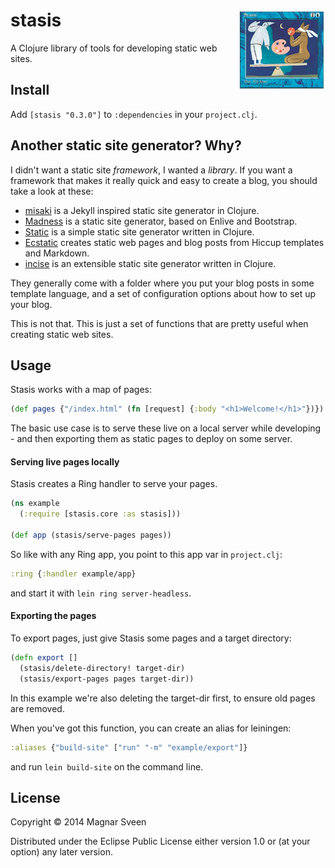 # <img align="right" src="stasis.png"> stasis

A Clojure library of tools for developing static web sites.

## Install

Add `[stasis "0.3.0"]` to `:dependencies` in your `project.clj`.

## Another static site generator? Why?

I didn't want a static site *framework*, I wanted a *library*. If
you want a framework that makes it really quick and easy to create a
blog, you should take a look at these:

- [misaki](https://github.com/liquidz/misaki) is a Jekyll inspired static site generator in Clojure.
- [Madness](http://algernon.github.io/madness/) is a static site generator, based on Enlive and Bootstrap.
- [Static](http://nakkaya.com/static.html) is a simple static site generator written in Clojure.
- [Ecstatic](http://samrat.me/ecstatic/) creates static web pages and blog posts from Hiccup templates and Markdown.
- [incise](https://github.com/RyanMcG/incise) is an extensible static site generator written in Clojure.

They generally come with a folder where you put your blog posts in
some template language, and a set of configuration options about how
to set up your blog.

This is not that. This is just a set of functions that are pretty
useful when creating static web sites.

## Usage

Stasis works with a map of pages:

```clj
(def pages {"/index.html" (fn [request] {:body "<h1>Welcome!</h1>"})})
```

The basic use case is to serve these live on a local server while
developing - and then exporting them as static pages to deploy on some
server.

#### Serving live pages locally

Stasis creates a Ring handler to serve your pages.

```clj
(ns example
  (:require [stasis.core :as stasis]))

(def app (stasis/serve-pages pages))
```

So like with any Ring app, you point to this app var in `project.clj`:

```clj
:ring {:handler example/app}
```

and start it with `lein ring server-headless`.

#### Exporting the pages

To export pages, just give Stasis some pages and a target directory:

```clj
(defn export []
  (stasis/delete-directory! target-dir)
  (stasis/export-pages pages target-dir))
```

In this example we're also deleting the target-dir first, to ensure
old pages are removed.

When you've got this function, you can create an alias for leiningen:

```clj
:aliases {"build-site" ["run" "-m" "example/export"]}
```

and run `lein build-site` on the command line.

## License

Copyright © 2014 Magnar Sveen

Distributed under the Eclipse Public License either version 1.0 or (at
your option) any later version.
